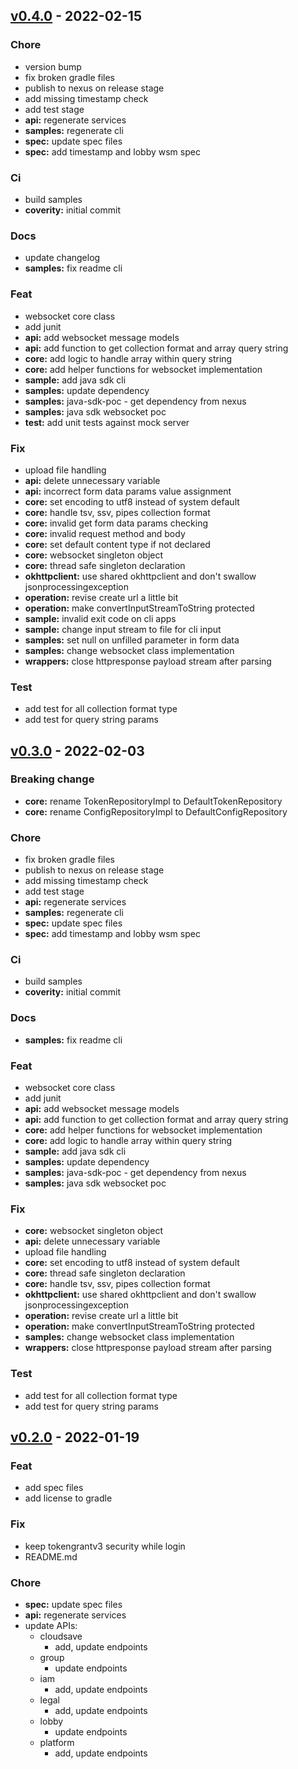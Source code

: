 <a name="v0.4.0"></a>
## [v0.4.0] - 2022-02-15

### Chore
- version bump
- fix broken gradle files
- publish to nexus on release stage
- add missing timestamp check
- add test stage
- **api:** regenerate services
- **samples:** regenerate cli
- **spec:** update spec files
- **spec:** add timestamp and lobby wsm spec

### Ci
- build samples
- **coverity:** initial commit

### Docs
- update changelog
- **samples:** fix readme cli

### Feat
- websocket core class
- add junit
- **api:** add websocket message models
- **api:** add function to get collection format and array query string
- **core:** add logic to handle array within query string
- **core:** add helper functions for websocket implementation
- **sample:** add java sdk cli
- **samples:** update dependency
- **samples:** java-sdk-poc - get dependency from nexus
- **samples:** java sdk websocket poc
- **test:** add unit tests against mock server

### Fix
- upload file handling
- **api:** delete unnecessary variable
- **api:** incorrect form data params value assignment
- **core:** set encoding to utf8 instead of system default
- **core:** handle tsv, ssv, pipes collection format
- **core:** invalid get form data params checking
- **core:** invalid request method and body
- **core:** set default content type if not declared
- **core:** websocket singleton object
- **core:** thread safe singleton declaration
- **okhttpclient:** use shared okhttpclient and don't swallow jsonprocessingexception
- **operation:** revise create url a little bit
- **operation:** make convertInputStreamToString protected
- **sample:** invalid exit code on cli apps
- **sample:** change input stream to file for cli input
- **samples:** set null on unfilled parameter in form data
- **samples:** change websocket class implementation
- **wrappers:** close httpresponse payload stream after parsing

### Test
- add test for all collection format type
- add test for query string params

<a name="v0.3.0"></a>
## [v0.3.0] - 2022-02-03

### Breaking change
- **core:** rename TokenRepositoryImpl to DefaultTokenRepository
- **core:** rename ConfigRepositoryImpl to DefaultConfigRepository

### Chore
- fix broken gradle files
- publish to nexus on release stage
- add missing timestamp check
- add test stage
- **api:** regenerate services
- **samples:** regenerate cli
- **spec:** update spec files
- **spec:** add timestamp and lobby wsm spec

### Ci
- build samples
- **coverity:** initial commit

### Docs
- **samples:** fix readme cli

### Feat
- websocket core class
- add junit
- **api:** add websocket message models
- **api:** add function to get collection format and array query string
- **core:** add helper functions for websocket implementation
- **core:** add logic to handle array within query string
- **sample:** add java sdk cli
- **samples:** update dependency
- **samples:** java-sdk-poc - get dependency from nexus
- **samples:** java sdk websocket poc

### Fix
- **core:** websocket singleton object
- **api:** delete unnecessary variable
- upload file handling
- **core:** set encoding to utf8 instead of system default
- **core:** thread safe singleton declaration
- **core:** handle tsv, ssv, pipes collection format
- **okhttpclient:** use shared okhttpclient and don't swallow jsonprocessingexception
- **operation:** revise create url a little bit
- **operation:** make convertInputStreamToString protected
- **samples:** change websocket class implementation
- **wrappers:** close httpresponse payload stream after parsing

### Test
- add test for all collection format type
- add test for query string params

<a name="v0.2.0"></a>
## [v0.2.0] - 2022-01-19

### Feat
- add spec files
- add license to gradle

### Fix
- keep tokengrantv3 security while login
- README.md

### Chore
- **spec:** update spec files
- **api:** regenerate services
- update APIs:
  - cloudsave
    - add, update endpoints
  - group
    - update endpoints
  - iam
    - add, update endpoints
  - legal
    - add, update endpoints
  - lobby
    - update endpoints
  - platform
    - add, update endpoints

[v0.4.0]: https://github.com/AccelByte/accelbyte-java-sdk/compare/v0.3.0...v0.4.0
[v0.3.0]: https://github.com/AccelByte/accelbyte-java-sdk/compare/v0.2.0...v0.3.0
[v0.2.0]: https://github.com/AccelByte/accelbyte-java-sdk/compare/v0.1.0...v0.2.0
